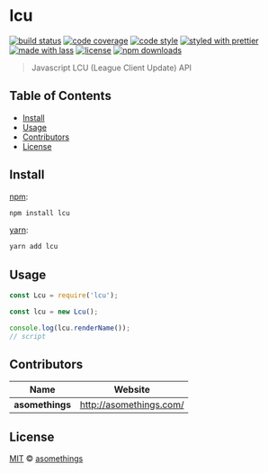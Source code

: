 # lcu

[![build status](https://img.shields.io/travis/com/asomethings/lcu.svg)](https://travis-ci.com/asomethings/lcu)
[![code coverage](https://img.shields.io/codecov/c/github/asomethings/lcu.svg)](https://codecov.io/gh/asomethings/lcu)
[![code style](https://img.shields.io/badge/code_style-XO-5ed9c7.svg)](https://github.com/sindresorhus/xo)
[![styled with prettier](https://img.shields.io/badge/styled_with-prettier-ff69b4.svg)](https://github.com/prettier/prettier)
[![made with lass](https://img.shields.io/badge/made_with-lass-95CC28.svg)](https://lass.js.org)
[![license](https://img.shields.io/github/license/asomethings/lcu.svg)](LICENSE)
[![npm downloads](https://img.shields.io/npm/dt/lcu.svg)](https://npm.im/lcu)

> Javascript LCU (League Client Update) API


## Table of Contents

* [Install](#install)
* [Usage](#usage)
* [Contributors](#contributors)
* [License](#license)


## Install

[npm][]:

```sh
npm install lcu
```

[yarn][]:

```sh
yarn add lcu
```


## Usage

```js
const Lcu = require('lcu');

const lcu = new Lcu();

console.log(lcu.renderName());
// script
```


## Contributors

| Name            | Website                   |
| --------------- | ------------------------- |
| **asomethings** | <http://asomethings.com/> |


## License

[MIT](LICENSE) © [asomethings](http://asomethings.com/)


## 

[npm]: https://www.npmjs.com/

[yarn]: https://yarnpkg.com/
